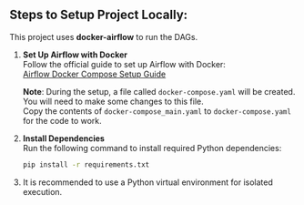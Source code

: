 ## Steps to Setup Project Locally:
This project uses **docker-airflow** to run the DAGs.

1. **Set Up Airflow with Docker**  
   Follow the official guide to set up Airflow with Docker:  
   [Airflow Docker Compose Setup Guide](https://airflow.apache.org/docs/apache-airflow/stable/howto/docker-compose/index.html)

   **Note**: During the setup, a file called `docker-compose.yaml` will be created. You will need to make some changes to this file.  
   Copy the contents of `docker-compose_main.yaml` to `docker-compose.yaml` for the code to work.

2. **Install Dependencies**  
   Run the following command to install required Python dependencies:
   ```bash
   pip install -r requirements.txt

3. It is recommended to use a Python virtual environment for isolated execution.
